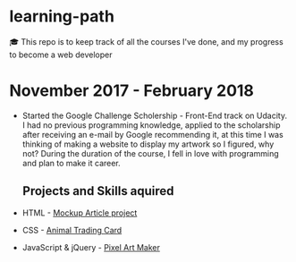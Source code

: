 # learning-path
:mortar_board: This repo is to keep track of all the courses I've done, and my progress to become a web developer

# November 2017 - February 2018
- Started the Google Challenge Scholership - Front-End track on Udacity. I had no previous programming knowledge, applied to the scholarship after receiving an e-mail by Google recommending it, at this time I was thinking of making a website to display my artwork so I figured, why not? During the duration of the course, I fell in love with programming and plan to make it career.

  ## Projects and Skills aquired
- HTML - [Mockup Article project](https://sofiabsilva.github.io/html-mockup-article/)
- CSS - [Animal Trading Card](https://sofiabsilva.github.io/animal-trading-card/)
- JavaScript & jQuery - [Pixel Art Maker](https://sofiabsilva.github.io/pixel-art-maker/)
